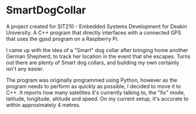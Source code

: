 # SmartDogCollar
A project created for SIT210 - Embedded Systems Development for Deakin University. A C++ program that directly interfaces with a connected GPS that uses the gpsd program on a Raspberry Pi.

I came up with the idea of a "Smart" dog collar after bringing home another German Shepherd, to track her location in the event that she escapes. Turns out there are plenty of Smart dog collars, and building my own certainly isn't any easier.

The program was originally programmed using Python, however as the program needs to perform as quickly as possible, I decided to move it to C++. It reports how many satellites it's currently talking to, the "fix" mode, latitude, longitude, altitude and speed. On my current setup, it's accurate to within approximately 4 metres.
